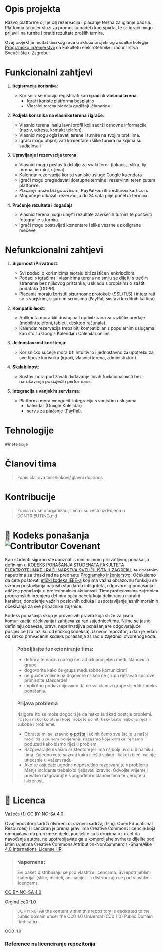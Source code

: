 # Opis projekta

Razvoj platforme čiji je cilj rezervacija i plaćanje terena za igranje padela. Platforma također služi za promociju padela kao sporta, te se igrači mogu prijaviti na turnire i pratiti rezultate prošlih turnira.

Ovaj projekt je reultat timskog rada u sklopu projeknog zadatka kolegija [Programsko inženjerstvo](https://www.fer.unizg.hr/predmet/proinz) na Fakultetu elektrotehnike i računarstva Sveučilišta u Zagrebu.

# Funkcionalni zahtjevi

1. **Registracija korisnika**:

   - Korisnici se moraju registrirati kao **igrači** ili **vlasnici terena**.
      - Igrači koriste platformu besplatno
      - Vlasnici terena plaćaju godišnju članarinu
2. **Podjela korisnika na vlasnike terena i igrače**:

   - Vlasnici terena imaju javni profil koji sadrži osnovne informacije (naziv, adresa, kontakt telefon).
   - Vlasnici mogu oglašavati terene i turnire na svojim profilima.
   - Igrači mogu objavljivati komentare i slike turnira na kojima su sudjelovali
3. **Upravljanje i rezervacija terena**:

   - Vlasnici mogu postaviti detalje za svaki teren (lokacija, slika, tip terena, termini, cijena).
   - Kalendar rezervacija koristi vanjske usluge Google kalendara
   - Igrači mogu pregledavati dostupne termine i rezervirati teren putem platforme.
   - Plaćanje može biti gotovinom, PayPal-om ili kreditnom karticom.
   - Moguće je otkazati rezervaciju do 24 sata prije početka termina.
4. **Praćenje rezultata i događaja**:

   - Vlasnici terena mogu unijeti rezultate završenih turnira te postaviti fotografije s turnira.
   - Igrači mogu postavljati komentare i slike vezane uz odigrane mečeve.

# Nefunkcionalni zahtjevi

1. **Sigurnost i Privatnost**:

   - Svi podaci o korisnicima moraju biti zaštićeni enkripcijom.
   - Podaci o igračima i vlasnicima terena ne smiju se dijeliti s trećim stranama bez njihovog pristanka, u skladu s propisima o zaštiti podataka (GDPR).
   - Plaćanja moraju koristiti sigurnosne protokole (SSL/TLS) i integrirati se s vanjskim, sigurnim servisima (PayPal, sustavi kreditnih kartica).
2. **Kompatibilnost**:

   - Aplikacija mora biti dostupna i optimizirana za različite uređaje (mobilni telefoni, tableti, desktop računala).
   - Kalendar rezervacija treba biti kompatibilan s popularnim uslugama kao što su Google Kalendar i Calendar.online.
3. **Jednostavnost korištenja**:

   - Korisničko sučelje mora biti intuitivno i jednostavno za upotrebu za sve tipove korisnika (igrači, vlasnici terena, administratori).
4. **Skalabilnost**:

   - Sustav mora podržavati dodavanje novih funkcionalnosti bez narušavanja postojećih performansi.

5. **Integracija s vanjskim servisima**:

   - Platforma mora omogućiti integraciju s vanjskim uslugama
      - kalendar (Google Kalendar)
      - servis za plaćanje (PayPal).

# Tehnologije

#Instalacija

# Članovi tima

> Popis članova tima/linkovi/ glavni doprinos

# Kontribucije

> Pravila ovise o organizaciji tima i su često izdvojena u CONTRIBUTING.md

# 📝 Kodeks ponašanja [![Contributor Covenant](https://img.shields.io/badge/Contributor%20Covenant-2.1-4baaaa.svg)](CODE_OF_CONDUCT.md)

Kao studenti sigurno ste upoznati s minimumom prihvatljivog ponašanja definiran u [KODEKS PONAŠANJA STUDENATA FAKULTETA ELEKTROTEHNIKE I RAČUNARSTVA SVEUČILIŠTA U ZAGREBU](https://www.fer.hr/_download/repository/Kodeks_ponasanja_studenata_FER-a_procisceni_tekst_2016%5B1%5D.pdf), te dodatnim naputcima za timski rad na predmetu [Programsko inženjerstvo](https://wwww.fer.hr).
Očekujemo da ćete poštovati [etički kodeks IEEE-a](https://www.ieee.org/about/corporate/governance/p7-8.html) koji ima važnu obrazovnu funkciju sa svrhom postavljanja najviših standarda integriteta, odgovornog ponašanja i etičkog ponašanja u profesionalnim aktivnosti. Time profesionalna zajednica programskih inženjera definira opća načela koja definiranju  moralni karakter, donošenje važnih poslovnih odluka i uspostavljanje jasnih moralnih očekivanja za sve pripadnike zajenice.

Kodeks ponašanja skup je provedivih pravila koja služe za jasnu komunikaciju očekivanja i zahtjeva za rad zajednice/tima. Njime se jasno definiraju obaveze, prava, neprihvatljiva ponašanja te  odgovarajuće posljedice (za razliku od etičkog kodeksa). U ovom repozitoriju dan je jedan od široko prihvačenih kodeks ponašanja za rad u zajednici otvorenog koda.

> ### Poboljšajte funkcioniranje tima:
>
> * definirajte načina na koji će rad biti podijeljen među članovima grupe
> * dogovorite kako će grupa međusobno komunicirati.
> * ne gubite vrijeme na dogovore na koji će grupa rješavati sporove primjenite standarde!
> * implicitno podrazmijevamo da će svi članovi grupe slijediti kodeks ponašanja.

> ### Prijava problema
>
> Najgore što se može dogoditi je da netko šuti kad postoje problemi. Postoji nekoliko stvari koje možete učiniti kako biste najbolje riješili sukobe i probleme:
>
> * Obratite mi se izravno [e-pošta](mailto:vlado.sruk@fer.hr) i  učinit ćemo sve što je u našoj moći da u punom povjerenju saznamo koje korake trebamo poduzeti kako bismo riješili problem.
> * Razgovarajte s vašim asistentom jer ima najbolji uvid u dinamiku tima. Zajedno ćete saznati kako riješiti sukob i kako izbjeći daljnje utjecanje u vašem radu.
> * Ako se osjećate ugodno neposredno razgovarajte o problemu. Manje incidente trebalo bi rješavati izravno. Odvojite vrijeme i privatno razgovarajte s pogođenim članom tima te vjerujte u iskrenost.

# 📝 Licenca

Važeča (1)
[CC BY-NC-SA 4.0][cc-by-nc-sa]

Ovaj repozitorij sadrži otvoreni obrazovni sadržaji (eng. Open Educational Resources)  i licenciran je prema pravilima Creative Commons licencije koja omogućava da preuzmete djelo, podijelite ga s drugima uz
uvjet da navođenja autora, ne upotrebljavate ga u komercijalne svrhe te dijelite pod istim uvjetima [Creative Commons Attribution-NonCommercial-ShareAlike 4.0 International License HR][cc-by-nc-sa].

> ### Napomena:
>
> Svi paketi distribuiraju se pod vlastitim licencama.
> Svi upotrijebleni materijali  (slike, modeli, animacije, ...) distribuiraju se pod vlastitim licencama.

[CC BY-NC-SA 4.0][cc-by-nc-sa]

Orginal [cc0-1.0][cc0-1.0]

> COPYING: All the content within this repository is dedicated to the public domain under the CC0 1.0 Universal (CC0 1.0) Public Domain Dedication.

[CC0-1.0][cc0-1.0]

### Reference na licenciranje repozitorija

[cc-by-nc-sa]: https://creativecommons.org/licenses/by-nc/4.0/deed.hr
[cc-by-nc-sa-image]: https://licensebuttons.net/l/by-nc-sa/4.0/88x31.png
[cc-by-nc-sa-shield]: https://img.shields.io/badge/License-CC%20BY--NC--SA%204.0-lightgrey.svg
[cc0-1.0]: https://creativecommons.org/licenses/by/1.0/deed.en
[cc0-1.0-image]: https://licensebuttons.net/l/by/1.0/88x31.png
[cc0-1.0-shield]: https://img.shields.io/badge/License-CC0--1.0-lightgrey.svg

